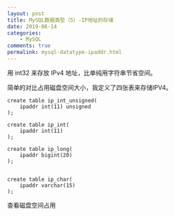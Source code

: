 ```yaml
---
layout: post
title: MySQL数据类型（5）-IP地址的存储
date: 2019-06-14
categories:
    - MySQL
comments: true
permalink: mysql-datatype-ipaddr.html
---
```


用 int32 来存放 IPv4 地址，比单纯用字符串节省空间。

简单的对比占用磁盘空间大小，我定义了四张表来存储IPV4。

```
create table ip_int_unsigned( 
	ipaddr int(11) unsigned
);

create table ip_int( 
	ipaddr int(11)
);

create table ip_long( 
	ipaddr bigint(20)
);


create table ip_char( 
	ipaddr varchar(15)
);
```

查看磁盘空间占用

